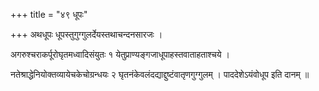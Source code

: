 +++
title = "४९ धूपः"

+++
अथधूपः धूपस्तुगुग्गुलर्देयस्तथाचन्दनसारजः ।

अगरुश्चराकर्पूरोघृतमध्वादिसंयुतः १ येतुप्राण्यङ्गजाधूपाहस्तवाताहताश्चये ।

नतेश्राद्धेनियोक्तव्यायेचकेचोग्रन्धयः २ घृतनंकेवलंदद्याद्दुष्टंवातृणगुग्गुलम् । पाददेशेऽयंवोधूप इति दानम् ॥
